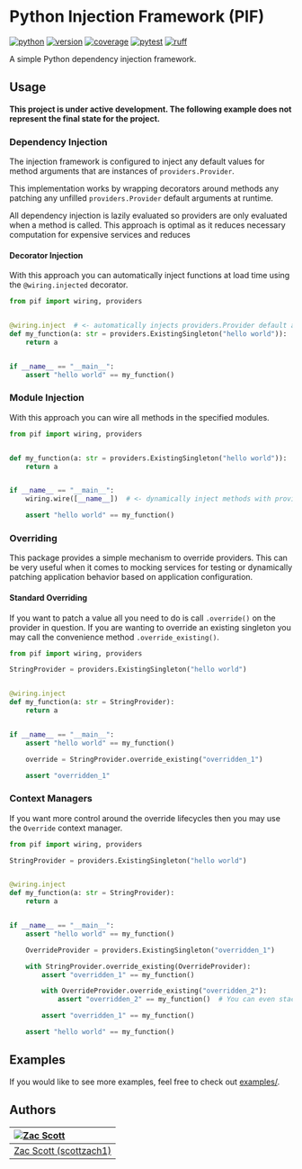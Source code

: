 # Python Injection Framework (PIF)

[![python](https://github.com/scottzach1/Python-Injector-Framework/blob/gh-pages/python.svg?raw=true)](https://github.com/scottzach1/Python-Injector-Framework/)
[![version](https://github.com/scottzach1/Python-Injector-Framework/blob/gh-pages/version.svg?raw=true)](https://github.com/scottzach1/Python-Injector-Framework/)
[![coverage](https://github.com/scottzach1/Python-Injector-Framework/blob/gh-pages/coverage.svg?raw=true)](https://github.com/scottzach1/Python-Injector-Framework/)
[![pytest](https://github.com/scottzach1/Python-Injector-Framework/blob/gh-pages/pytest.svg?raw=true)](https://github.com/scottzach1/Python-Injector-Framework/)
[![ruff](https://github.com/scottzach1/Python-Injector-Framework/blob/gh-pages/ruff.svg?raw=true)](https://github.com/scottzach1/Python-Injector-Framework/)

A simple Python dependency injection framework.

## Usage

**This project is under active development. The following example does not represent the final state for the project.**

### Dependency Injection

The injection framework is configured to inject any default values for method arguments that are instances
of `providers.Provider`.

This implementation works by wrapping decorators around methods any patching any unfilled `providers.Provider` default
arguments at runtime.

All dependency injection is lazily evaluated so providers are only evaluated when a method is called. This approach is
optimal as it reduces necessary computation for expensive services and reduces

#### Decorator Injection

With this approach you can automatically inject functions at load time using the `@wiring.injected` decorator.

```python
from pif import wiring, providers


@wiring.inject  # <- automatically injects providers.Provider default arguments!
def my_function(a: str = providers.ExistingSingleton("hello world")):
    return a


if __name__ == "__main__":
    assert "hello world" == my_function()
```

### Module Injection

With this approach you can wire all methods in the specified modules.

```python
from pif import wiring, providers


def my_function(a: str = providers.ExistingSingleton("hello world")):
    return a


if __name__ == "__main__":
    wiring.wire([__name__])  # <- dynamically inject methods with providers.Provider default arguments!

    assert "hello world" == my_function()
```

### Overriding

This package provides a simple mechanism to override providers. This can be very useful when it comes to mocking
services for testing or dynamically patching application behavior based on application configuration.

#### Standard Overriding

If you want to patch a value all you need to do is call `.override()` on the provider in question. If you are wanting to
override an existing singleton you may call the convenience method `.override_existing()`.

```python
from pif import wiring, providers

StringProvider = providers.ExistingSingleton("hello world")


@wiring.inject
def my_function(a: str = StringProvider):
    return a


if __name__ == "__main__":
    assert "hello world" == my_function()

    override = StringProvider.override_existing("overridden_1")

    assert "overridden_1"
```

### Context Managers

If you want more control around the override lifecycles then you may use the `Override` context manager.

```python
from pif import wiring, providers

StringProvider = providers.ExistingSingleton("hello world")


@wiring.inject
def my_function(a: str = StringProvider):
    return a


if __name__ == "__main__":
    assert "hello world" == my_function()

    OverrideProvider = providers.ExistingSingleton("overridden_1")

    with StringProvider.override_existing(OverrideProvider):
        assert "overridden_1" == my_function()

        with OverrideProvider.override_existing("overridden_2"):
            assert "overridden_2" == my_function()  # You can even stack overrides!!

        assert "overridden_1" == my_function()

    assert "hello world" == my_function()
```

## Examples

If you would like to see more examples, feel free to check out [examples/](examples).

## Authors

| [![Zac Scott](https://avatars.githubusercontent.com/u/38968222?s=128&v=4)](https://github.com/scottzach1) |
|:----------------------------------------------------------------------------------------------------------|
| [Zac Scott (scottzach1)](https://github.com/scottzach1)                                                   |
